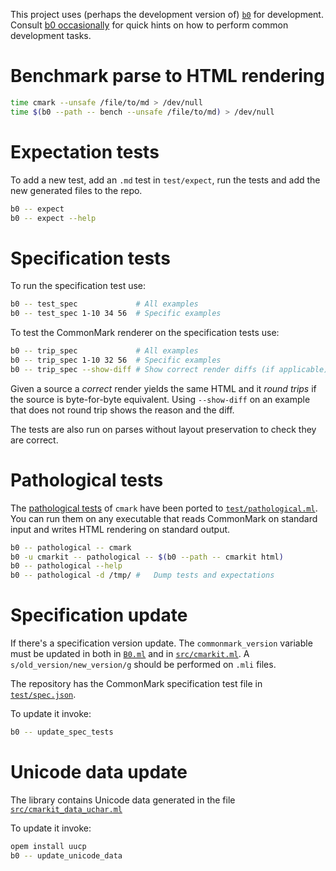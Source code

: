 This project uses (perhaps the development version of) [`b0`] for
development. Consult [b0 occasionally] for quick hints on how to
perform common development tasks.

[`b0`]: https://erratique.ch/software/b0
[b0 occasionally]: https://erratique.ch/software/b0/doc/occasionally.html

# Benchmark parse to HTML rendering

```sh
time cmark --unsafe /file/to/md > /dev/null
time $(b0 --path -- bench --unsafe /file/to/md) > /dev/null
```

# Expectation tests

To add a new test, add an `.md` test in `test/expect`, run the tests
and add the new generated files to the repo.

```sh
b0 -- expect
b0 -- expect --help 
```

# Specification tests

To run the specification test use:

```sh
b0 -- test_spec             # All examples
b0 -- test_spec 1-10 34 56  # Specific examples
```

To test the CommonMark renderer on the specification tests use: 

```sh
b0 -- trip_spec             # All examples
b0 -- trip_spec 1-10 32 56  # Specific examples
b0 -- trip_spec --show-diff # Show correct render diffs (if applicable)
```

Given a source a *correct* render yields the same HTML and it *round
trips* if the source is byte-for-byte equivalent. Using `--show-diff`
on an example that does not round trip shows the reason and the diff.

The tests are also run on parses without layout preservation to check
they are correct.

# Pathological tests 

The [pathological tests][p] of `cmark` have been ported to
[`test/pathological.ml`]. You can run them on any executable that
reads CommonMark on standard input and writes HTML rendering on
standard output.

```sh
b0 -- pathological -- cmark
b0 -u cmarkit -- pathological -- $(b0 --path -- cmarkit html)
b0 -- pathological --help
b0 -- pathological -d /tmp/ #   Dump tests and expectations
```

[p]: https://github.com/commonmark/cmark/blob/master/test/pathological_tests.py
[`test/pathological.ml`]: src/cmarkit.ml

# Specification update

If there's a specification version update. The `commonmark_version`
variable must be updated in both in [`B0.ml`] and in [`src/cmarkit.ml`].
A `s/old_version/new_version/g` should be performed on `.mli` files.

The repository has the CommonMark specification test file in
[`test/spec.json`].

To update it invoke:

```sh
b0 -- update_spec_tests
```

[`test/spec.json`]: test/spec.json
[`src/cmarkit.ml`]: src/cmarkit.ml
[`B0.ml`]: B0.ml

# Unicode data update

The library contains Unicode data generated in the file
[`src/cmarkit_data_uchar.ml`]

To update it invoke:

```sh
opem install uucp
b0 -- update_unicode_data
```

[`src/cmarkit_data_uchar.ml`]: src/cmarkit_data_uchar.ml
